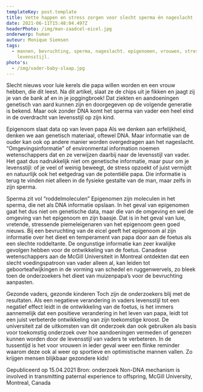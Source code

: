 ```yaml
---
templateKey: post.template
title: Vette happen en stress zorgen voor slecht sperma én nageslacht
date: 2021-06-11T15:48:04.497Z
headerPhoto: /img/man-zaadcel-eicel.jpg
onderwerp: human
auteur: Monique Siemsen
tags:
  - mannen, bevruchting, sperma, nageslacht. epigenomen, vrouwen, stress,
    levensstijl.
photo's:
  - /img/vader-baby-slaap.jpg
---
```

Slecht nieuws voor luie kerels die papa willen worden en een vrouw hebben, die dit leest.
Na dit artikel, slaat ze de chips uit je fikken en jaagt zij je van de bank af en in je
joggingbroek!
Dat ziekten en aandoeningen genetisch van aard kunnen zijn en doorgegeven op de
volgende generatie is bekend. Maar ook zonder DNA komt het sperma van vader een heel
eind in de overdracht van levensstijl op zijn kind.

Epigenoom slaat data op van leven papa
Als we denken aan erfelijkheid, denken we aan genetisch materiaal, oftewel DNA. Maar
informatie van de ouder kan ook op andere manier worden overgedragen aan het
nageslacht. “Omgevingsinformatie” of environmental information noemen wetenschappers
dat en ze verwijzen daarbij naar de levensstijl van vader. Het gaat dus nadrukkelijk niet om
genetische informatie, maar puur om je levensstijl: of je veel of weinig beweegt, de stress
opzoekt of juist vermijdt en natuurlijk ook het eetgedrag van de potentiële papa. Die
informatie is terug te vinden niet alleen in de fysieke gestalte van de man, maar zelfs in
zijn sperma.

Sperma zit vol “roddelmoleculen”
Epigenomen zijn moleculen in het sperma, die net als DNA informatie opslaan. In het
geval van epigenomen gaat het dus niet om genetische data, maar die van de omgeving
en wel de omgeving van het epigenoom en zijn baasje. Dat is in het geval van luie,
vretende, stressende piemeleigenaren van het epigenoom geen goed nieuws. Bij een
bevruchting van de eicel geeft het epigenoom al zijn informatie over het dieet en
temperament van papa door aan de foetus als een slechte roddeltante.
De ongunstige informatie kan zeer kwalijke gevolgen hebben voor de ontwikkeling van de
foetus. Canadese wetenschappers aan de McGill Universiteit in Montreal ontdekten dat
een slecht voedingspatroon van vader alleen al, kan leiden tot geboorteafwijkingen in de
vorming van schedel en ruggenwervels, zo bleek toen de onderzoekers het dieet van
muizenpapa’s voor de bevruchting aanpasten.

Gezonde vaders, gezonde kinderen
Toch zijn de onderzoekers blij met de resultaten. Als een negatieve verandering in vaders
levensstijl tot een negatief effect leidt in de ontwikkeling van de foetus, is het immers
aannemelijk dat een positieve verandering in het leven van papa, leidt tot een juist
verbeterde ontwikkeling van zijn toekomstige kroost.
De universiteit zal de uitkomsten van dit onderzoek dan ook gebruiken als basis voor
toekomstig onderzoek over hoe aandoeningen vermeden of genezen kunnen worden door
de levensstijl van vaders te verbeteren.
In de tussentijd is het voor vrouwen in ieder geval weer een flinke reminder waarom deze
ook al weer op sportieve en optimistische mannen vallen. Zo krijgen mensen blijkbaar
gezondere kids!

Gepubliceerd op 15.04.2021
Bron: onderzoek Non-DNA mechanism is involved in transmitting paternal experience to offspring,
McGill University, Montreal, Canada